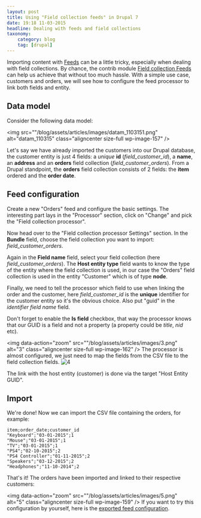```yaml
---
layout: post
title: Using "Field collection feeds" in Drupal 7
date: 19:18 11-03-2015
headline: Dealing with feeds and field collections
taxonomy:
    category: blog
    tag: [drupal]
---
```


Importing content with [Feeds][1] can be a little tricky, especially when dealing with field collections. By chance, the contrib module [Field collection Feeds][2] can help us achieve that without too much hassle. With a simple use case, customers and orders, we will see how to configure the feed processor to link both fields and entity. 
## Data model

Consider the following data model: 

<img src=""/blog/assets/articles/images/datam_1103151.png" alt="datam_110315" class="aligncenter size-full wp-image-157" />

Let's say we have already imported the customers into our Drupal database, the customer entity is just 4 fields: a *unique* **id** (*field_customer_id*), a **name**, an **address** and an **orders** field collection (*field_customer_orders*). From a Drupal standpoint, the **orders** field collection consists of 2 fields: the **item** ordered and the **order date**. 
## Feed configuration

Create a new "Orders" feed and configure the basic settings. The interesting part lays in the "Processor" section, click on "Change" and pick the "Field collection processor". 

Now head over to the "Field collection processor Settings" section. In the **Bundle** field, choose the field collection you want to import: *field_customer_orders*.

Again in the **Field name** field, select your field collection (here *field_customer_orders*). The **Host entity type** field wants to know the type of the entity where the field collection is used, in our case the "Orders" field collection is used in the entity "Customer" which is of type **node**.

Finally, we need to tell the processor which field to use when linking the order and the customer, here *field_customer_id* is the **unique** identifier for the customer entity so it's the obvious choice. Also put "guid" in the *identifier field name* field.

Don't forget to enable the **Is field** checkbox, that way the processor knows that our GUID is a field and not a property (a property could be *title*, *nid* etc). 

<img data-action="zoom" src=""/blog/assets/articles/images/3.png" alt="3" class="aligncenter size-full wp-image-162" /> The processor is almost configured, we just need to map the fields from the CSV file to the field collection fields. 
<img data-action="zoom" src="/blog/assets/articles/images/4.png" alt="4" class="aligncenter size-full wp-image-163" />

The link with the host entity (customer) is done via the target "Host Entity GUID". 

## Import

We're done! Now we can import the CSV file containing the orders, for example: 

    item;order_date;customer_id
    "Keyboard";"03-01-2015";1
    "Mouse";"03-01-2015";1
    "TV";"03-01-2015";1
    "PS4";"02-10-2015";2
    "PS4 Controller";"01-11-2015";2
    "Speakers";"03-12-2015";2
    "Headphones";"11-10-2014";2

That's it! The orders have been imported and linked to their respective customers: 

<img data-action="zoom" src=""/blog/assets/articles/images/5.png" alt="5" class="aligncenter size-full wp-image-159" /> If you want to try this configuration by yourself, here is the [exported feed configuration][3].

 [1]: https://www.drupal.org/documentation/modules/feeds
 [2]: https://www.drupal.org/project/field_collection_feeds
 [3]: /blog/assets/articles/feed.txt